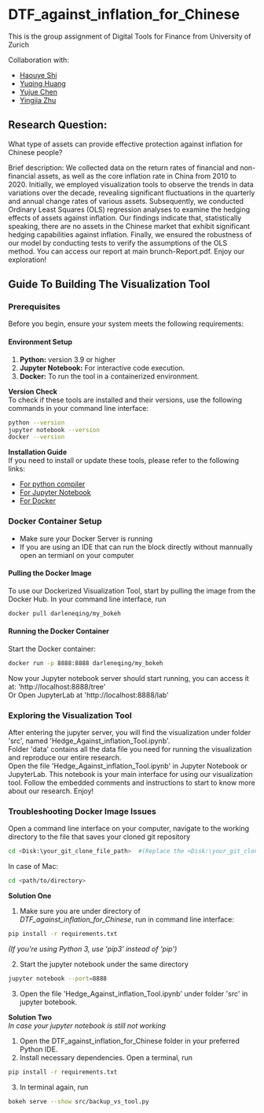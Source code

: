 # DTF_against_inflation_for_Chinese

This is the group assignment of Digital Tools for Finance from University of Zurich

Collaboration with: 
- [Haouye Shi](https://github.com/EllaHaoyueShi)
- [Yuqing Huang](https://github.com/DarleneQing)
- [Yujue Chen](https://github.com/B623-creator)
- [Yingjia Zhu](https://github.com/zyjimn)


## Research Question:
What type of assets can provide effective protection against inflation for Chinese people?

Brief description: We collected data on the return rates of financial and non-financial assets, as well as the core inflation rate in China from 2010 to 2020. Initially, we employed visualization tools to observe the trends in data variations over the decade, revealing significant fluctuations in the quarterly and annual change rates of various assets. Subsequently, we conducted Ordinary Least Squares (OLS) regression analyses to examine the hedging effects of assets against inflation. Our findings indicate that, statistically speaking, there are no assets in the Chinese market that exhibit significant hedging capabilities against inflation. Finally, we ensured the robustness of our model by conducting tests to verify the assumptions of the OLS method. 
You can access our report at main brunch-Report.pdf. Enjoy our exploration!


## Guide To Building The Visualization Tool
### Prerequisites
Before you begin, ensure your system meets the following requirements:
#### Environment Setup
1. **Python:** version 3.9 or higher
2. **Jupyter Notebook:** For interactive code execution.
3. **Docker:** To run the tool in a containerized environment.

**Version Check** <br>
To check if these tools are installed and their versions, use the following commands in your command line interface:
```bash
python --version
jupyter notebook --version
docker --version
```

**Installation Guide** <br>
If you need to install or update these tools, please refer to the following links:
- [For python compiler](https://www.python.org/downloads/)
- [For Jupyter Notebook](https://jupyter.org/install)
- [For Docker](https://www.docker.com/get-started/)

### Docker Container Setup
- Make sure your Docker Server is running
- If you are using an IDE that can run the block directly without mannually open an termianl on your computer
#### Pulling the Docker Image
To use our Dockerized Visualization Tool, start by pulling the image from the Docker Hub. In your command line interface, run
```bash
docker pull darleneqing/my_bokeh
```

#### Running the Docker Container
Start the Docker container:
```bash
docker run -p 8888:8888 darleneqing/my_bokeh
```

Now your Jupyter notebook server should start running, you can access it at: 'http://localhost:8888/tree' <br>
Or Open JupyterLab at 'http://localhost:8888/lab'

### Exploring the Visualization Tool
After entering the jupyter server, you will find the visualization under folder 'src', named 'Hedge_Against_inflation_Tool.ipynb'. <br>
Folder 'data' contains all the data file you need for running the visualization and reproduce our entire research. <br>
Open the file 'Hedge_Against_inflation_Tool.ipynb' in Jupyter Notebook or JupyterLab. This notebook is your main interface for using our visualization tool. Follow the embedded comments and instructions to start to know more about our research. Enjoy!

### Troubleshooting Docker Image Issues
Open a command line interface on your computer, navigate to the working directory to the file that saves your cloned git repository
```bash
cd <Disk:\your_git_clone_file_path>  #(Replace the <Disk:\your_git_clone_file_path> of your choice)
```
In case of Mac:
```bash
cd <path/to/directory>
```
**Solution One**
1. Make sure you are under directory of *DTF_against_inflation_for_Chinese*, run in command line interface:
```bash
pip install -r requirements.txt
```
*(If you're using Python 3, use 'pip3' instead of 'pip')*

2. Start the jupyter notebook under the same directory
```bash
jupyter notebook --port=8888
```
3. Open the file 'Hedge_Against_inflation_Tool.ipynb' under folder 'src' in jupyter botebook.

**Solution Two** <br>
*In case your jupyter notebook is still not working* <br>
1. Open the DTF_against_inflation_for_Chinese folder in your preferred Python IDE.
2. Install necessary dependencies. Open a terminal, run
```bash
pip install -r requirements.txt
```
3. In terminal again, run
```bash
bokeh serve --show src/backup_vs_tool.py
```


